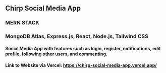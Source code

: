 ## Chirp Social Media App
### MERN STACK
### MongoDB Atlas, Express.js, React, Node.js, Tailwind CSS
#### Social Media App with features such as login, register, notifications, edit profile, following other users, and commenting.
#### Link to Website via Vercel: https://chirp-social-media-app.vercel.app/


